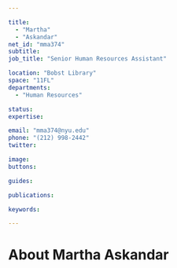 ```yaml
---

title:
  - "Martha"
  - "Askandar"
net_id: "mma374"
subtitle: 
job_title: "Senior Human Resources Assistant"

location: "Bobst Library"
space: "11FL"
departments:
  - "Human Resources"

status: 
expertise:

email: "mma374@nyu.edu"
phone: "(212) 998-2442"
twitter: 

image: 
buttons:

guides:

publications:

keywords:

---
```


# About Martha Askandar


